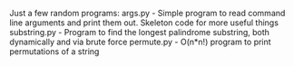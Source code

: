Just a few random programs:
args.py - Simple program to read command line arguments and print them out. Skeleton code for more useful things
substring.py - Program to find the longest palindrome substring, both dynamically and via brute force
permute.py - O(n*n!) program to print permutations of a string
